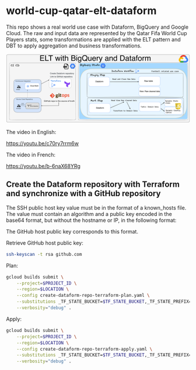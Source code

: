 # world-cup-qatar-elt-dataform

This repo shows a real world use case with Dataform, BigQuery and Google Cloud. 
The raw and input data are represented by the Qatar Fifa World Cup Players stats, 
some transformations are applied with the ELT pattern and DBT to apply aggregation and business transformations.

![elt_bigquery_dataform.png](diagram/elt_bigquery_dataform.png)

The video in English:

https://youtu.be/c70ry7rrm6w

The video in French: 

https://youtu.be/b-6naX68YRg

## Create the Dataform repository with Terraform and synchronize with a GitHub repository

The SSH public host key value must be in the format of a known_hosts file. The value must contain an algorithm and a public key encoded in the base64 format, but without the hostname or IP, in the following format:

The GitHub host public key corresponds to this format.

Retrieve GitHub host public key:

```bash
ssh-keyscan -t rsa github.com
```

Plan:

```bash
gcloud builds submit \
    --project=$PROJECT_ID \
    --region=$LOCATION \
    --config create-dataform-repo-terraform-plan.yaml \
    --substitutions _TF_STATE_BUCKET=$TF_STATE_BUCKET,_TF_STATE_PREFIX=$TF_STATE_PREFIX,_DATAFORM_REPO_NAME=$DATAFORM_REPO_NAME,_DATAFORM_SA=$DATAFORM_SA \
    --verbosity="debug" .
```

Apply:

```bash
gcloud builds submit \
    --project=$PROJECT_ID \
    --region=$LOCATION \
    --config create-dataform-repo-terraform-apply.yaml \
    --substitutions _TF_STATE_BUCKET=$TF_STATE_BUCKET,_TF_STATE_PREFIX=$TF_STATE_PREFIX,_DATAFORM_REPO_NAME=$DATAFORM_REPO_NAME,_DATAFORM_SA=$DATAFORM_SA \
    --verbosity="debug" .
```